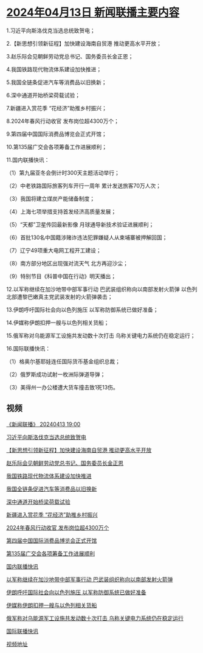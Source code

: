 # [2024年04月13日 新闻联播主要内容](https://tv.cctv.com/lm/xwlb/day/20240413.shtml)

1.习近平向斯洛伐克当选总统致贺电；

2.【新思想引领新征程】加快建设海南自贸港 推动更高水平开放；

3.赵乐际会见朝鲜劳动党总书记、国务委员长金正恩；

4.我国铁路现代物流体系建设加快推进；

5.我国全链条促进汽车等消费品以旧换新；

6.深中通道开始桥梁荷载试验；

7.新疆进入赏花季 “花经济”助推乡村振兴；

8.2024年春风行动收官 发布岗位超4300万个；

9.第四届中国国际消费品博览会正式开馆；

10.第135届广交会各项筹备工作进展顺利；

11.国内联播快讯：

（1）第九届亚冬会倒计时300天主题活动举行；

（2）中老铁路国际旅客列车开行一周年 累计发送旅客70万人次；

（3）我国将建立煤炭产能储备制度；

（4）上海七项举措支持首发经济高质量发展；

（5）“天都”卫星传回最新影像 月球通导新技术验证进展顺利；

（6）首批130名中国籍涉赌诈违法犯罪嫌疑人从柬埔寨被押解回国；

（7）辽宁49项重大电网工程开工建设；

（8）南方部分地区出现强对流天气 北方再迎沙尘；

（9）特别节目《科普中国在行动》明天播出；

12.以军称继续在加沙地带中部军事行动 巴武装组织称向以南部发射火箭弹 以色列北部遭黎巴嫩真主党武装发射的火箭弹袭击；

13.伊朗呼吁国际社会向以色列施压 以军称防御系统已做好准备；

14.伊媒称伊朗扣押一艘与以色列相关货船；

15.俄军称对乌能源军工设施共发动数十次打击 乌称关键电力系统仍在稳定运行；

16.国际联播快讯：

（1）格奥尔基耶娃连任国际货币基金组织总裁；

（2）俄罗斯成功试射一枚洲际弹道导弹；

（3）美得州一办公楼遭大货车撞击致1死13伤。

## 视频

[《新闻联播》 20240413 19:00](https://tv.cctv.com/2024/04/13/VIDEO3tdgf41h3PaOTvhzGgQ240413.shtml)

[习近平向斯洛伐克当选总统致贺电](https://tv.cctv.com/2024/04/13/VIDEde7aWKUB41Lr8kHNEAUj240413.shtml)

[【新思想引领新征程】加快建设海南自贸港 推动更高水平开放](https://tv.cctv.com/2024/04/13/VIDERNNSasHIGqsOK8c9wPGT240413.shtml)

[赵乐际会见朝鲜劳动党总书记、国务委员长金正恩](https://tv.cctv.com/2024/04/13/VIDEp4J7FQ4bRO27ASWYgChn240413.shtml)

[我国铁路现代物流体系建设加快推进](https://tv.cctv.com/2024/04/13/VIDEugAn6T2X5HSZM6NF9bUj240413.shtml)

[我国全链条促进汽车等消费品以旧换新](https://tv.cctv.com/2024/04/13/VIDEDLJT1UgAthrZxZIURbFk240413.shtml)

[深中通道开始桥梁荷载试验](https://tv.cctv.com/2024/04/13/VIDESuqO4XDkD9LTGAMs2eRp240413.shtml)

[新疆进入赏花季 “花经济”助推乡村振兴](https://tv.cctv.com/2024/04/13/VIDER78x04VD1VoeMnTb4oaJ240413.shtml)

[2024年春风行动收官 发布岗位超4300万个](https://tv.cctv.com/2024/04/13/VIDEb5UZbkbbLWwatRu06SXT240413.shtml)

[第四届中国国际消费品博览会正式开馆](https://tv.cctv.com/2024/04/13/VIDEPxeojxQXMv65Ph9o88GR240413.shtml)

[第135届广交会各项筹备工作进展顺利](https://tv.cctv.com/2024/04/13/VIDEtxyVNiwD6LiT7KoFZJ2Q240413.shtml)

[国内联播快讯](https://tv.cctv.com/2024/04/13/VIDEWUm7XZTXJpy3SGCIaNwx240413.shtml)

[以军称继续在加沙地带中部军事行动 巴武装组织称向以南部发射火箭弹](https://tv.cctv.com/2024/04/13/VIDEaxkVv1JFFhSJFDI02l55240413.shtml)

[伊朗呼吁国际社会向以色列施压 以军称防御系统已做好准备](https://tv.cctv.com/2024/04/13/VIDEWIY3u7jLhAZj7kFLC3mO240413.shtml)

[伊媒称伊朗扣押一艘与以色列相关货船](https://tv.cctv.com/2024/04/13/VIDEIWZXlfat7K8UoeVwiRmg240413.shtml)

[俄军称对乌能源军工设施共发动数十次打击 乌称关键电力系统仍在稳定运行](https://tv.cctv.com/2024/04/13/VIDELSk9MHicyRL5PQBA8aGi240413.shtml)

[国际联播快讯](https://tv.cctv.com/2024/04/13/VIDExMp0nX6EdHAfId49vOgv240413.shtml)

[视频地址](https://tv.cctv.com/lm/xwlb/day/20240413.shtml) 

